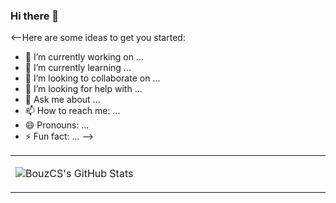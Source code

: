 ### Hi there 👋

<--Here are some ideas to get you started:

- 🔭 I’m currently working on ...
- 🌱 I’m currently learning ...
- 👯 I’m looking to collaborate on ...
- 🤔 I’m looking for help with ...
- 💬 Ask me about ...
- 📫 How to reach me: ...
- 😄 Pronouns: ...
- ⚡ Fun fact: ...
-->


<table width="1200px">
<tr>

<td valign="top" width="40%">
  
![BouzCS's GitHub Stats](https://github-readme-stats.vercel.app/api?username=BouzCS&show_icons=true&hide_border=true&icon_color=586069&title_color=a0a9af)

</td>
